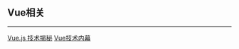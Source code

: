 ## Vue相关
---

[Vue.js 技术揭秘](https://ustbhuangyi.github.io/vue-analysis/)
[Vue技术内幕](http://hcysun.me/vue-design/)
